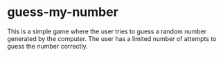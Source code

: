 # guess-my-number
This is a simple game where the user tries to guess a random number generated by the computer. The user has a limited number of attempts to guess the number correctly.
